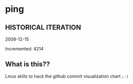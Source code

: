 # ping

## HISTORICAL ITERATION
2008-12-15

Incremented: 4214

## What is this?? 
Linux skills to hack the github commit visualization chart `;-)`
